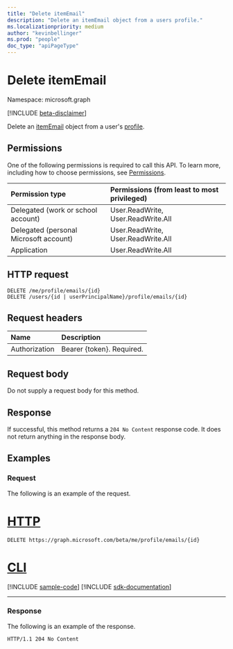 ```yaml
---
title: "Delete itemEmail"
description: "Delete an itemEmail object from a users profile."
ms.localizationpriority: medium
author: "kevinbellinger"
ms.prod: "people"
doc_type: "apiPageType"
---
```


# Delete itemEmail

Namespace: microsoft.graph

[!INCLUDE [beta-disclaimer](../../includes/beta-disclaimer.md)]

Delete an [itemEmail](../resources/itememail.md) object from a user's [profile](../resources/profile.md).

## Permissions

One of the following permissions is required to call this API. To learn more, including how to choose permissions, see [Permissions](/graph/permissions-reference).

| Permission type                        | Permissions (from least to most privileged) |
|:---------------------------------------|:--------------------------------------------|
| Delegated (work or school account)     | User.ReadWrite, User.ReadWrite.All          |
| Delegated (personal Microsoft account) | User.ReadWrite, User.ReadWrite.All          |
| Application                            | User.ReadWrite.All                          |

## HTTP request

<!-- { "blockType": "ignored" } -->

```http
DELETE /me/profile/emails/{id}
DELETE /users/{id | userPrincipalName}/profile/emails/{id}
```

## Request headers

| Name           |Description                  |
|:---------------|:----------------------------|
| Authorization  | Bearer {token}. Required.   |

## Request body

Do not supply a request body for this method.

## Response

If successful, this method returns a `204 No Content` response code. It does not return anything in the response body.

## Examples

### Request

The following is an example of the request.

# [HTTP](#tab/http)
<!-- {
  "blockType": "request",
  "name": "delete_itememail"
}-->

```http
DELETE https://graph.microsoft.com/beta/me/profile/emails/{id}
```

# [CLI](#tab/cli)
[!INCLUDE [sample-code](../includes/snippets/cli/delete-itememail-cli-snippets.md)]
[!INCLUDE [sdk-documentation](../includes/snippets/snippets-sdk-documentation-link.md)]

---

### Response

The following is an example of the response.

<!-- {
  "blockType": "response",
  "truncated": true
} -->

```http
HTTP/1.1 204 No Content
```

<!-- uuid: 16cd6b66-4b1a-43a1-adaf-3a886856ed98
2019-02-04 14:57:30 UTC -->
<!-- {
  "type": "#page.annotation",
  "description": "Delete itemEmail",
  "keywords": "",
  "section": "documentation",
  "tocPath": ""
}-->


